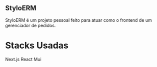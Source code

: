 ## StyloERM

StyloERM é um projeto pessoal feito para atuar como o frontend de um gerenciador de pedidos.

# Stacks Usadas

Next.js
React
Mui
